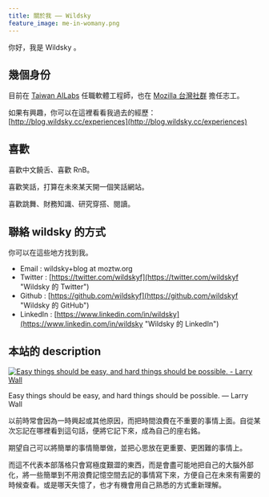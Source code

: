 ```yaml
---
title: 關於我 —— Wildsky
feature_image: me-in-womany.png
---
```

你好，我是 Wildsky 。

幾個身份
----

目前在 [Taiwan AILabs](https://ailabs.tw/ "Taiwan AILabs 官網") 任職軟體工程師，也在 [Mozilla 台灣社群](https://moztw.org) 擔任志工。

如果有興趣，你可以在這裡看看我過去的經歷： [http://blog.wildsky.cc/experiences](http://blog.wildsky.cc/experiences)

喜歡
--

喜歡中文饒舌、喜歡 RnB。

喜歡笑話，打算在未來某天開一個笑話網站。

喜歡跳舞、財務知識、研究穿搭、閱讀。

聯絡 wildsky 的方式
--------------

你可以在這些地方找到我。

*   Email : wildsky+blog at moztw.org
*   Twitter : [https://twitter.com/wildskyf](https://twitter.com/wildskyf "Wildsky 的 Twitter")
*   Github : [https://github.com/wildskyf](https://github.com/wildskyf "Wildsky 的 GitHub")
*   LinkedIn : [https://www.linkedin.com/in/wildsky](https://www.linkedin.com/in/wildsky "Wildsky 的 LinkedIn")

本站的 description
---------------

[![Easy things should be easy, and hard things should be possible. - Larry Wall](//www.azquotes.com/picture-quotes/quote-easy-things-should-be-easy-and-hard-things-should-be-possible-larry-wall-72-10-67.jpg)](https://www.azquotes.com/quote/721067)

Easy things should be easy, and hard things should be possible. — Larry Wall

以前時常會因為一時興起或其他原因，而把時間浪費在不重要的事情上面。自從某次忘記在哪裡看到這句話，便將它記下來，成為自己的座右銘。

期望自己可以將簡單的事情簡單做，並把心思放在更重要、更困難的事情上。

而這不代表本部落格只會寫極度艱澀的東西，而是會盡可能地把自己的大腦外部化，將一些簡單到不用浪費記憶空間去記的事情寫下來，方便自己在未來有需要的時候查看。或是哪天失憶了，也才有機會用自己熟悉的方式重新理解。

<!--
時間軸
---

*   開始撰寫文章：2014/1/8
*   首次架起本部落格：2014/4/26
-->
